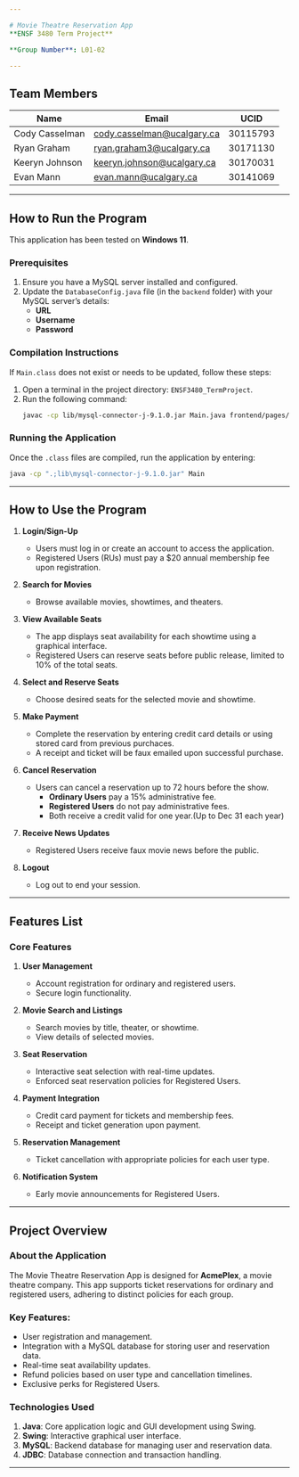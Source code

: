 ```yaml
---

# Movie Theatre Reservation App  
**ENSF 3480 Term Project**  

**Group Number**: L01-02  

---
```


## Team Members

| Name           | Email                      | UCID     |
| -------------- | -------------------------- | -------- |
| Cody Casselman | cody.casselman@ucalgary.ca | 30115793 |
| Ryan Graham    | ryan.graham3@ucalgary.ca   | 30171130 |
| Keeryn Johnson | keeryn.johnson@ucalgary.ca | 30170031 |
| Evan Mann      | evan.mann@ucalgary.ca      | 30141069 |  

---

## How to Run the Program  

This application has been tested on **Windows 11**.  

### Prerequisites  
1. Ensure you have a MySQL server installed and configured.  
2. Update the `DatabaseConfig.java` file (in the `backend` folder) with your MySQL server’s details:  
   - **URL**  
   - **Username**  
   - **Password**  

### Compilation Instructions  
If `Main.class` does not exist or needs to be updated, follow these steps:  
1. Open a terminal in the project directory: `ENSF3480_TermProject`.  
2. Run the following command:  
   ```bash
   javac -cp lib/mysql-connector-j-9.1.0.jar Main.java frontend/pages/*.java frontend/decorators/*.java frontend/observers/*.java frontend/states/*.java frontend/panels/*.java backend/*.java
   ```

### Running the Application  
Once the `.class` files are compiled, run the application by entering:  
```bash
java -cp ".;lib\mysql-connector-j-9.1.0.jar" Main
```  

---

## How to Use the Program  

1. **Login/Sign-Up**  
   - Users must log in or create an account to access the application.  
   - Registered Users (RUs) must pay a $20 annual membership fee upon registration.  

2. **Search for Movies**  
   - Browse available movies, showtimes, and theaters.  

3. **View Available Seats**  
   - The app displays seat availability for each showtime using a graphical interface.  
   - Registered Users can reserve seats before public release, limited to 10% of the total seats.  

4. **Select and Reserve Seats**  
   - Choose desired seats for the selected movie and showtime.  

5. **Make Payment**  
   - Complete the reservation by entering credit card details or using stored card from previous purchaces.  
   - A receipt and ticket will be faux emailed upon successful purchase.  

6. **Cancel Reservation**  
   - Users can cancel a reservation up to 72 hours before the show.  
     - **Ordinary Users** pay a 15% administrative fee.  
     - **Registered Users** do not pay administrative fees.
     - Both receive a credit valid for one year.(Up to Dec 31 each year)

7. **Receive News Updates**  
   - Registered Users receive faux movie news before the public.  

8. **Logout**  
   - Log out to end your session.  

---

## Features List  

### Core Features  
1. **User Management**  
   - Account registration for ordinary and registered users.  
   - Secure login functionality.  

2. **Movie Search and Listings**  
   - Search movies by title, theater, or showtime.  
   - View details of selected movies.  

3. **Seat Reservation**  
   - Interactive seat selection with real-time updates.  
   - Enforced seat reservation policies for Registered Users.  

4. **Payment Integration**  
   - Credit card payment for tickets and membership fees.  
   - Receipt and ticket generation upon payment.  

5. **Reservation Management**  
   - Ticket cancellation with appropriate policies for each user type.  

6. **Notification System**  
   - Early movie announcements for Registered Users.  

---

## Project Overview  

### About the Application  
The Movie Theatre Reservation App is designed for **AcmePlex**, a movie theatre company. This app supports ticket reservations for ordinary and registered users, adhering to distinct policies for each group.  

### Key Features:  
- User registration and management.  
- Integration with a MySQL database for storing user and reservation data.  
- Real-time seat availability updates.  
- Refund policies based on user type and cancellation timelines.  
- Exclusive perks for Registered Users.  

### Technologies Used  
1. **Java**: Core application logic and GUI development using Swing.  
2. **Swing**: Interactive graphical user interface.  
3. **MySQL**: Backend database for managing user and reservation data.  
4. **JDBC**: Database connection and transaction handling.  

---
